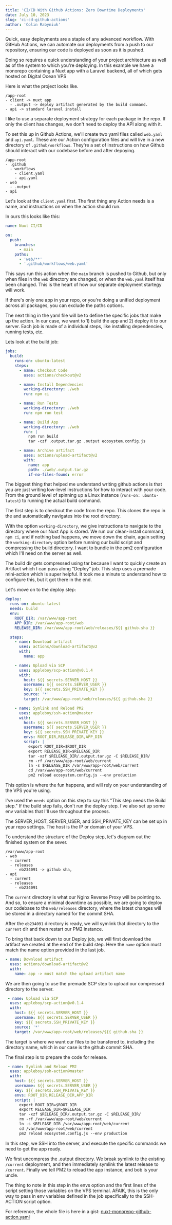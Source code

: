 ```yaml
---
title: 'CI/CD With Github Actions: Zero Downtime Deployments'
date: July 10, 2023
slug: 'ci-cd-github-actions'
author: 'Colin Rabyniuk'
---
```


Quick, easy deployments are a staple of any advanced workflow. With GitHub Actions, we can automate our deployments from a push to our repository, ensuring our code is deployed as soon as it is pushed.

Doing so requires a quick understanding of your project architecture as well as of the system to which you're deploying. In this example we have a monorepo containing a Nuxt app with a Laravel backend, all of which gets hosted on Digital Ocean VPS

Here is what the project looks like.

```
/app-root
- client -> nuxt app
  - .output -> deploy artifact generated by the build command.
- api -> standard laravel install
```

I like to use a separate deployment strategy for each package in the repo. If only the client has changes, we don't need to deploy the API along with it.

To set this up in Github Actions, we'll create two yaml files called `web.yaml` and `api.yaml`. These are our Action configuration files and will live in a new directory of `.github/workflows`. They're a set of instructions on how Github should interact with our codebase before and after depoying.

```
/app-root
- .github
  - workflows
    - client.yaml
    - api.yaml
- web
  - .output
- api
```

Let's look at the `client.yaml` first. The first thing any Action needs is a name, and instructions on when the action should run.

In ours this looks like this:

```yaml
name: Nuxt CI/CD

on:
  push:
    branches:
      - main
    paths:
      - 'web/**'
      - '.github/workflows/web.yaml'
```

This says run this action when the `main` branch is pushed to Github, but only when files in the `web` directory are changed, or when the `web.yaml` itself has been changed. This is the heart of how our separate deployment startegy will work.

If there's only one app in your repo, or you're doing a unified deployment across all packages, you can exclude the paths options.

The next thing in the yaml file will be to define the specific jobs that make up the action. In our case, we want to 1) build the app and 2) deploy it to our server. Each job is made of a individual steps, like installing dependencies, running tests, etc.

Lets look at the build job:

```yaml
jobs:
  build:
    runs-on: ubuntu-latest
    steps:
      - name: Checkout Code
        uses: actions/checkout@v2

      - name: Install Dependencies
        working-directory: ./web
        run: npm ci

      - name: Run Tests
        working-directory: ./web
        run: npm run test

      - name: Build App
        working-directory: ./web
        run: |
          npm run build
          tar -czf .output.tar.gz .output ecosystem.config.js

      - name: Archive artifact
        uses: actions/upload-artifact@v2
        with:
          name: app
          path: ./web/.output.tar.gz
          if-no-files-found: error
```

The biggest thing that helped me understand writing github actions is that you are just writing low-level instructions for how to interact with your code. From the ground level of spinning up a Linux instance (`runs-on: ubuntu-latest`) to running the actual build command.

The first step is to checkout the code from the repo. This clones the repo in the and automatically navigates into the root directory.

With the option `working-directory`, we give instructions to navigate to the directory where our Nuxt App is stored. We run our clean-install command, `npm ci`, and if nothing bad happens, we move down the chain, again setting the `working-directory` option before running our build script and compressing the build directory. I want to bundle in the pm2 configuration which I'll need on the server as well.

The build dir gets compressed using tar because I want to quickly create an Artifact which I can pass along "Deploy" job. This step uses a premade mini-action which is super helpful. It took me a minute to understand how to configure this, but it got there in the end.

Let's move on to the deploy step:

```yaml
deploy:
  runs-on: ubuntu-latest
  needs: build
  env:
    ROOT_DIR: /var/www/app-root
    APP_DIR: /var/www/app-root/web
    RELEASE_DIR: /var/www/app-root/web/releases/${{ github.sha }}

  steps:
    - name: Download artifact
      uses: actions/download-artifact@v2
      with:
        name: app

    - name: Upload via SCP
      uses: appleboy/scp-action@v0.1.4
      with:
        host: ${{ secrets.SERVER_HOST }}
        username: ${{ secrets.SERVER_USER }}
        key: ${{ secrets.SSH_PRIVATE_KEY }}
        source: '*'
        target: /var/www/app-root/web/releases/${{ github.sha }}

    - name: Symlink and Reload PM2
      uses: appleboy/ssh-action@master
      with:
        host: ${{ secrets.SERVER_HOST }}
        username: ${{ secrets.SERVER_USER }}
        key: ${{ secrets.SSH_PRIVATE_KEY }}
        envs: ROOT_DIR,RELEASE_DIR,APP_DIR
        script: |
          export ROOT_DIR=$ROOT_DIR
          export RELEASE_DIR=$RELEASE_DIR
          tar -xzf $RELEASE_DIR/.output.tar.gz -C $RELEASE_DIR/
          rm -rf /var/www/app-root/web/current
          ln -s $RELEASE_DIR /var/www/app-root/web/current
          cd /var/www/app-root/web/current
          pm2 reload ecosystem.config.js --env production
```

This option is where the fun happens, and will rely on your understanding of the VPS you're using.

I've used the `needs` option on this step to say this "This step needs the Build step." If the build step fails, don't run the deploy step. I've also set up some env variables that I'll use throughout the process.

The SERVER_HOST, SERVER_USER, and SSH_PRIVATE_KEY can be set up in your repo settings. The host is the IP or domain of your VPS.

To understand the structure of the Deploy step, let's diagram out the finished system on the sever.

```
/var/www/app-root
- web
  - current
  - releases
    - eb234091 -> github sha,
- api
  - current
  - releases
    - eb234091
```

The `current` directory is what our Nginx Reverse Proxy will be pointing to. And so, to ensure a minimal downtime as possible, we are going to deploy our codebase to the `web/releases` directory, where the latest changes will be stored in a directory named for the commit SHA.

After the `eb234091` directory is ready, we will symlink that directory to the `current` dir and then restart our PM2 instance.

To bring that back down to our Deploy job, we will first download the artifact we created at the end of the build step. Here the `name` option must match the name option provided in the last job.

```yaml
- name: Download artifact
  uses: actions/download-artifact@v2
  with:
    name: app -> must match the upload artifact name
```

We are then going to use the premade SCP step to upload our compressed directory to the server.

```yaml
 - name: Upload via SCP
  uses: appleboy/scp-action@v0.1.4
  with:
    host: ${{ secrets.SERVER_HOST }}
    username: ${{ secrets.SERVER_USER }}
    key: ${{ secrets.SSH_PRIVATE_KEY }}
    source: '*'
    target: /var/www/app-root/web/releases/${{ github.sha }}
```

The target is where we want our files to be transfered to, including the directory name, which in our case is the github commit SHA.

The final step is to prepare the code for release.

```yaml
 - name: Symlink and Reload PM2
  uses: appleboy/ssh-action@master
  with:
    host: ${{ secrets.SERVER_HOST }}
    username: ${{ secrets.SERVER_USER }}
    key: ${{ secrets.SSH_PRIVATE_KEY }}
    envs: ROOT_DIR,RELEASE_DIR,APP_DIR
    script: |
      export ROOT_DIR=$ROOT_DIR
      export RELEASE_DIR=$RELEASE_DIR
      tar -xzf $RELEASE_DIR/.output.tar.gz -C $RELEASE_DIR/
      rm -rf /var/www/app-root/web/current
      ln -s $RELEASE_DIR /var/www/app-root/web/current
      cd /var/www/app-root/web/current
      pm2 reload ecosystem.config.js --env production
```

In this step, we SSH into the server, and execute the specific commands we need to get the app ready.

We first uncompress the .output directory. We break symlink to the existing `/current` deployment, and then immediately symlink the latest release to `/current`. Finally we tell PM2 to reload the app instance, and bob is your uncle.

The thing to note in this step in the envs option and the first lines of the script setting those variables on the VPS terminal. AFAIK, this is the only way to pass in env variables defined in the job specifically to the SSH-ACTION script option.

For reference, the whole file is here in a gist: [nuxt-monorepo-github-action.yaml](https://gist.github.com/colinxr/c61aa73322a61fe006138bd25948121a)
